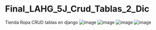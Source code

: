 # Final_LAHG_5J_Crud_Tablas_2_Dic
Tienda Ropa CRUD tablas en django
![image](https://github.com/user-attachments/assets/f14305fc-9c41-4dce-a0bc-de1841150c38)
![image](https://github.com/user-attachments/assets/911547f5-051e-403a-ae03-b0ba4dfc6b16)
![image](https://github.com/user-attachments/assets/18308337-2993-4b96-b5ff-2a639c3e2acb)
![image](https://github.com/user-attachments/assets/2546c18d-39ef-40f2-8dfa-c8c4a80ec21b)
